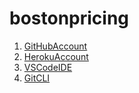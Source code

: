# bostonpricing


<!-- software and tools requirement -->

1) [GitHubAccount](https://github.com)
2) [HerokuAccount](https://heroku.com)
3) [VSCodeIDE](https://code.visualstudio.com/)
4) [GitCLI](https://git-scm.com/book/en/v2/Getting-Started-The-Command-Line)
